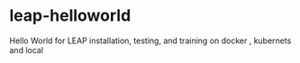 # leap-helloworld
Hello World for LEAP installation, testing, and training on docker , kubernets and local
